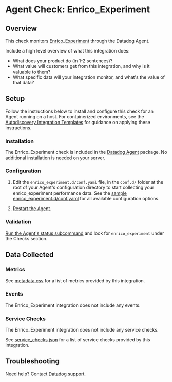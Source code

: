 # Agent Check: Enrico_Experiment

## Overview

This check monitors [Enrico_Experiment][1] through the Datadog Agent. 

Include a high level overview of what this integration does:
- What does your product do (in 1-2 sentences)?
- What value will customers get from this integration, and why is it valuable to them?
- What specific data will your integration monitor, and what's the value of that data?

## Setup

Follow the instructions below to install and configure this check for an Agent running on a host. For containerized environments, see the [Autodiscovery Integration Templates][3] for guidance on applying these instructions.

### Installation

The Enrico_Experiment check is included in the [Datadog Agent][2] package.
No additional installation is needed on your server.

### Configuration

1. Edit the `enrico_experiment.d/conf.yaml` file, in the `conf.d/` folder at the root of your Agent's configuration directory to start collecting your enrico_experiment performance data. See the [sample enrico_experiment.d/conf.yaml][4] for all available configuration options.

2. [Restart the Agent][5].

### Validation

[Run the Agent's status subcommand][6] and look for `enrico_experiment` under the Checks section.

## Data Collected

### Metrics

See [metadata.csv][7] for a list of metrics provided by this integration.

### Events

The Enrico_Experiment integration does not include any events.

### Service Checks

The Enrico_Experiment integration does not include any service checks.

See [service_checks.json][8] for a list of service checks provided by this integration.

## Troubleshooting

Need help? Contact [Datadog support][9].


[1]: **LINK_TO_INTEGRATION_SITE**
[2]: https://app.datadoghq.com/account/settings/agent/latest
[3]: https://docs.datadoghq.com/agent/kubernetes/integrations/
[4]: https://github.com/DataDog/integrations-core/blob/master/enrico_experiment/datadog_checks/enrico_experiment/data/conf.yaml.example
[5]: https://docs.datadoghq.com/agent/guide/agent-commands/#start-stop-and-restart-the-agent
[6]: https://docs.datadoghq.com/agent/guide/agent-commands/#agent-status-and-information
[7]: https://github.com/DataDog/integrations-core/blob/master/enrico_experiment/metadata.csv
[8]: https://github.com/DataDog/integrations-core/blob/master/enrico_experiment/assets/service_checks.json
[9]: https://docs.datadoghq.com/help/
